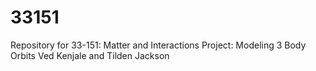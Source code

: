 # 33151
Repository for 33-151: Matter and Interactions
Project: Modeling 3 Body Orbits Ved Kenjale and Tilden Jackson
